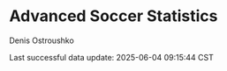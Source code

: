 # Advanced Soccer Statistics
Denis Ostroushko

<!-- gfm -->

Last successful data update: 2025-06-04 09:15:44 CST
